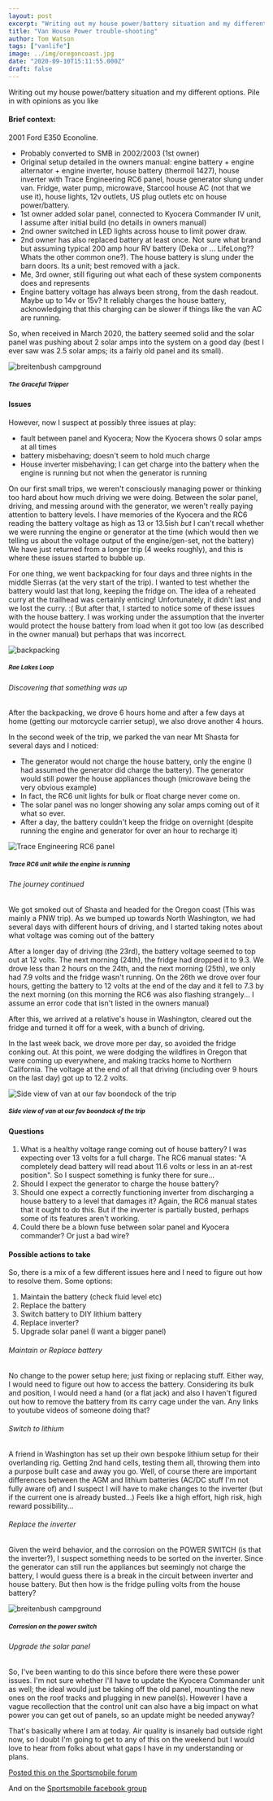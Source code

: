 ```yaml
---
layout: post
excerpt: "Writing out my house power/battery situation and my different options. Pile in with opinions as you like"
title: "Van House Power trouble-shooting"
author: Tom Watson
tags: ["vanlife"]
image: ../img/oregoncoast.jpg
date: "2020-09-10T15:11:55.000Z"
draft: false
---
```


Writing out my house power/battery situation and my different options. Pile in with opinions as you like

#### Brief context:
2001 Ford E350 Econoline. 
- Probably converted to SMB in 2002/2003 (1st owner)
- Original setup detailed in the owners manual: engine battery + engine alternator + engine inverter, house battery (thermoil 1427), house inverter with Trace Engineering RC6 panel, house generator slung under van. Fridge, water pump, microwave, Starcool house AC (not that we use it), house lights, 12v outlets, US plug outlets etc on house power/battery.
- 1st owner added solar panel, connected to Kyocera Commander IV unit, I assume after initial build (no details in owners manual)
- 2nd owner switched in LED lights across house to limit power draw.
- 2nd owner has also replaced battery at least once. Not sure what brand but assuming typical 200 amp hour RV battery (Deka or ... LifeLong?? Whats the other common one?). The house battery is slung under the barn doors. Its a unit; best removed with a jack.
- Me, 3rd owner, still figuring out what each of these system components does and represents
- Engine battery voltage has always been strong, from the dash readout. Maybe up to 14v or 15v? It reliably charges the house battery, acknowledging that this charging can be slower if things like the van AC are running.

So, when received in March 2020, the battery seemed solid and the solar panel was pushing about 2 solar amps into the system on a good day (best I ever saw was 2.5 solar amps; its a fairly old panel and its small).

![breitenbush campground](/img/breitenbush.jpg)
##### <sub>The Graceful Tripper</sub>

#### Issues
However, now I suspect at possibly three issues at play:
- fault between panel and Kyocera; Now the Kyocera shows 0 solar amps at all times
- battery misbehaving; doesn't seem to hold much charge
- House inverter misbehaving; I can get charge into the battery when the engine is running but not when the generator is running

On our first small trips, we weren't consciously managing power or thinking too hard about how much driving we were doing. Between the solar panel, driving, and messing around with the generator, we weren't really paying attention to battery levels. I have memories of the Kyocera and the RC6 reading the battery voltage as high as 13 or 13.5ish *but* I can't recall whether we were running the engine or generator at the time (which would then we telling us about the voltage output of the engine/gen-set, not the battery)
We have just returned from a longer trip (4 weeks roughly), and this is where these issues started to bubble up.

For one thing, we went backpacking for four days and three nights in the middle Sierras (at the very start of the trip). I wanted to test whether the battery would last that long, keeping the fridge on. The idea of a reheated curry at the trailhead was certainly enticing! Unfortunately, it didn't last and we lost the curry. :(
But after that, I started to notice some of these issues with the house battery. I was working under the assumption that the inverter would protect the house battery from load when it got too low (as described in the owner manual) but perhaps that was incorrect.

![backpacking](/img/backpacking.jpg)
##### <sub>Rae Lakes Loop</sub>

###### Discovering that something was up

After the backpacking, we drove 6 hours home and after a few days at home (getting our motorcycle carrier setup), we also drove another 4 hours.

In the second week of the trip, we parked the van near Mt Shasta for several days and I noticed:
- The generator would not charge the house battery, only the engine (I had assumed the generator did charge the battery). The generator would still power the house appliances though (microwave being the very obvious example)
- In fact, the RC6 unit lights for bulk or float charge never come on.
- The solar panel was no longer showing any solar amps coming out of it what so ever.
- After a day, the battery couldn't keep the fridge on overnight (despite running the engine and generator for over an hour to recharge it)

![Trace Engineering RC6 panel](/img/tracerc6.jpg)
##### <sub>Trace RC6 unit while the engine is running</sub>

###### The journey continued

We got smoked out of Shasta and headed for the Oregon coast (This was mainly a PNW trip). As we bumped up towards North Washington, we had several days with different hours of driving, and I started taking notes about what voltage was coming out of the battery

After a longer day of driving (the 23rd), the battery voltage seemed to top out at 12 volts. The next morning (24th), the fridge had dropped it to 9.3. We drove less than 2 hours on the 24th, and the next morning (25th), we only had 7.9 volts and the fridge wasn't running. On the 26th we drove over four hours, getting the battery to 12 volts at the end of the day and it fell to 7.3 by the next morning (on this morning the RC6 was also flashing strangely... I assume an error code that isn't listed in the owners manual)

After this, we arrived at a relative's house in Washington, cleared out the fridge and turned it off for a week, with a bunch of driving.

In the last week back, we drove more per day, so avoided the fridge conking out. At this point, we were dodging the wildfires in Oregon that were coming up everywhere, and making tracks home to Northern California. The voltage at the end of all that driving (including over 9 hours on the last day) got up to 12.2 volts.

![Side view of van at our fav boondock of the trip](/img/sidecoast.jpg)
##### <sub>Side view of van at our fav boondock of the trip</sub>

#### Questions
1. What is a healthy voltage range coming out of house battery? I was expecting over 13 volts for a full charge. The RC6 manual states: "A completely dead battery will read about 11.6 volts or less in an at-rest position". So I suspect something is funky there for sure...
1. Should I expect the generator to charge the house battery?
1. Should one expect a correctly functioning inverter from discharging a house battery to a level that damages it? Again, the RC6 manual states that it ought to do this. But if the inverter is partially busted, perhaps some of its features aren't working.
1. Could there be a blown fuse between solar panel and Kyocera commander? Or just a bad wire?

#### Possible actions to take
So, there is a mix of a few different issues here and I need to figure out how to resolve them.
Some options:
1. Maintain the battery (check fluid level etc)
1. Replace the battery
1. Switch battery to DIY lithium battery
1. Replace inverter?
1. Upgrade solar panel (I want a bigger panel)

###### Maintain or Replace battery
No change to the power setup here; just fixing or replacing stuff. Either way, I would need to figure out how to access the battery. Considering its bulk and position, I would need a hand (or a flat jack) and also I haven't figured out how to remove the battery from its carry cage under the van. Any links to youtube videos of someone doing that?

###### Switch to lithium
A friend in Washington has set up their own bespoke lithium setup for their overlanding rig. Getting 2nd hand cells, testing them all, throwing them into a purpose built case and away you go. Well, of course there are important differences between the AGM and lithium batteries (AC/DC stuff I'm not fully aware of) and I suspect I will have to  make changes to the inverter (but if the current one is already busted...)
Feels like a high effort, high risk, high reward possibility...

###### Replace the inverter
Given the weird behavior, and the corrosion on the POWER SWITCH (is that the inverter?), I suspect something needs to be sorted on the inverter. Since the generator can still run the appliances but seemingly not charge the battery, I would guess there is a break in the circuit between inverter and house battery. But then how is the fridge pulling volts from the house battery? 

![breitenbush campground](/img/powerswitch.jpg)
##### <sub>Corrosion on the power switch</sub>

###### Upgrade the solar panel
So, I've been wanting to do this since before there were these power issues. I'm not sure whether I'll have to update the Kyocera Commander unit as well; the ideal would just be taking off the old panel, mounting the new ones on the roof tracks and plugging in new panel(s). However I have a vague recollection that the control unit can also have a big impact on what power you can get out of panels, so an update might be needed anyway?

That's basically where I am at today. Air quality is insanely bad outside right now, so I doubt I'm going to get to any of this on the weekend but I would love to hear from folks about what gaps I have in my understanding or plans.

[Posted this on the Sportsmobile forum](https://www.sportsmobileforum.com/forums/f20/van-house-power-trouble-shooting-26974.html#post281313)

And on the [Sportsmobile facebook group](https://www.facebook.com/groups/63027624960/permalink/10158282697314961)